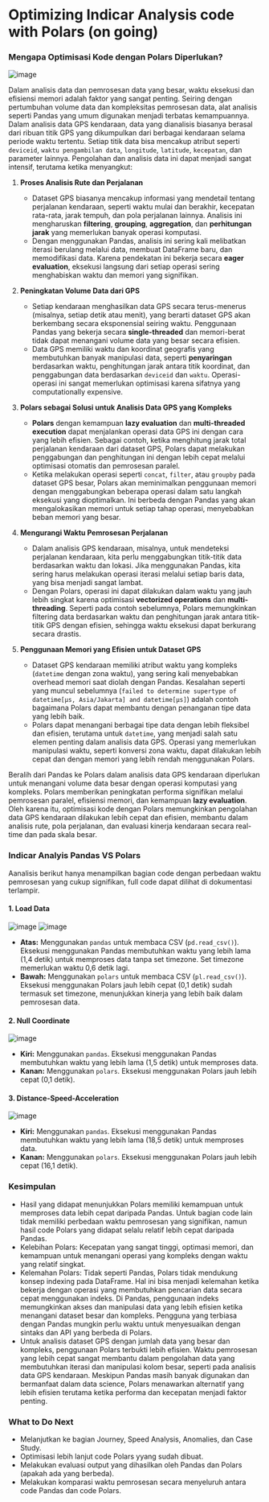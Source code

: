 # Optimizing Indicar Analysis code with Polars (on going)

### Mengapa Optimisasi Kode dengan Polars Diperlukan?

![image](https://github.com/user-attachments/assets/e021810d-3ea8-40a1-a234-6f378ed2aac4)

Dalam analisis data dan pemrosesan data yang besar, waktu eksekusi dan efisiensi memori adalah faktor yang sangat penting. Seiring dengan pertumbuhan volume data dan kompleksitas pemrosesan data, alat analisis seperti Pandas yang umum digunakan menjadi terbatas kemampuannya. Dalam analisis data GPS kendaraan, data yang dianalisis biasanya berasal dari ribuan titik GPS yang dikumpulkan dari berbagai kendaraan selama periode waktu tertentu. Setiap titik data bisa mencakup atribut seperti `deviceid`, `waktu pengambilan data`, `longitude`, `latitude`, `kecepatan`, dan parameter lainnya. Pengolahan dan analisis data ini dapat menjadi sangat intensif, terutama ketika menyangkut:

1. **Proses Analisis Rute dan Perjalanan**
   - Dataset GPS biasanya mencakup informasi yang mendetail tentang perjalanan kendaraan, seperti waktu mulai dan berakhir, kecepatan rata-rata, jarak tempuh, dan pola perjalanan lainnya. Analisis ini mengharuskan **filtering**, **grouping**, **aggregation**, dan **perhitungan jarak** yang memerlukan banyak operasi komputasi.
   - Dengan menggunakan Pandas, analisis ini sering kali melibatkan iterasi berulang melalui data, membuat DataFrame baru, dan memodifikasi data. Karena pendekatan ini bekerja secara **eager evaluation**, eksekusi langsung dari setiap operasi sering menghabiskan waktu dan memori yang signifikan. 

2. **Peningkatan Volume Data dari GPS**
   - Setiap kendaraan menghasilkan data GPS secara terus-menerus (misalnya, setiap detik atau menit), yang berarti dataset GPS akan berkembang secara eksponensial seiring waktu. Penggunaan Pandas yang bekerja secara **single-threaded** dan memori-berat tidak dapat menangani volume data yang besar secara efisien.
   - Data GPS memiliki waktu dan koordinat geografis yang membutuhkan banyak manipulasi data, seperti **penyaringan** berdasarkan waktu, penghitungan jarak antara titik koordinat, dan penggabungan data berdasarkan `deviceid` dan `waktu`. Operasi-operasi ini sangat memerlukan optimisasi karena sifatnya yang computationally expensive.

3. **Polars sebagai Solusi untuk Analisis Data GPS yang Kompleks**
   - **Polars** dengan kemampuan **lazy evaluation** dan **multi-threaded execution** dapat menjalankan operasi data GPS ini dengan cara yang lebih efisien. Sebagai contoh, ketika menghitung jarak total perjalanan kendaraan dari dataset GPS, Polars dapat melakukan penggabungan dan penghitungan ini dengan lebih cepat melalui optimisasi otomatis dan pemrosesan paralel.
   - Ketika melakukan operasi seperti `concat`, `filter`, atau `groupby` pada dataset GPS besar, Polars akan meminimalkan penggunaan memori dengan menggabungkan beberapa operasi dalam satu langkah eksekusi yang dioptimalkan. Ini berbeda dengan Pandas yang akan mengalokasikan memori untuk setiap tahap operasi, menyebabkan beban memori yang besar.

4. **Mengurangi Waktu Pemrosesan Perjalanan**
   - Dalam analisis GPS kendaraan, misalnya, untuk mendeteksi perjalanan kendaraan, kita perlu menggabungkan titik-titik data berdasarkan waktu dan lokasi. Jika menggunakan Pandas, kita sering harus melakukan operasi iterasi melalui setiap baris data, yang bisa menjadi sangat lambat.
   - Dengan Polars, operasi ini dapat dilakukan dalam waktu yang jauh lebih singkat karena optimisasi **vectorized operations** dan **multi-threading**. Seperti pada contoh sebelumnya, Polars memungkinkan filtering data berdasarkan waktu dan penghitungan jarak antara titik-titik GPS dengan efisien, sehingga waktu eksekusi dapat berkurang secara drastis.

5. **Penggunaan Memori yang Efisien untuk Dataset GPS**
   - Dataset GPS kendaraan memiliki atribut waktu yang kompleks (`datetime` dengan zona waktu), yang sering kali menyebabkan overhead memori saat diolah dengan Pandas. Kesalahan seperti yang muncul sebelumnya (`failed to determine supertype of datetime[μs, Asia/Jakarta] and datetime[μs]`) adalah contoh bagaimana Polars dapat membantu dengan penanganan tipe data yang lebih baik.
   - Polars dapat menangani berbagai tipe data dengan lebih fleksibel dan efisien, terutama untuk `datetime`, yang menjadi salah satu elemen penting dalam analisis data GPS. Operasi yang memerlukan manipulasi waktu, seperti konversi zona waktu, dapat dilakukan lebih cepat dan dengan memori yang lebih rendah menggunakan Polars.

Beralih dari Pandas ke Polars dalam analisis data GPS kendaraan diperlukan untuk menangani volume data besar dengan operasi komputasi yang kompleks. Polars memberikan peningkatan performa signifikan melalui pemrosesan paralel, efisiensi memori, dan kemampuan **lazy evaluation**. Oleh karena itu, optimisasi kode dengan Polars memungkinkan pengolahan data GPS kendaraan dilakukan lebih cepat dan efisien, membantu dalam analisis rute, pola perjalanan, dan evaluasi kinerja kendaraan secara real-time dan pada skala besar.


### Indicar Analyis Pandas VS Polars

Aanalisis berikut hanya menampilkan bagian code dengan perbedaan waktu pemrosesan yang cukup signifikan, full code dapat dilihat di dokumentasi terlampir.

#### 1. Load Data

![image](https://github.com/user-attachments/assets/bc71b322-72fd-44f3-8ed7-9aa085e01e07)
![image](https://github.com/user-attachments/assets/3d6e579d-9c38-4c92-bdb2-cdecd0c90178)

- **Atas:** Menggunakan `pandas` untuk membaca CSV (`pd.read_csv()`). Eksekusi menggunakan Pandas membutuhkan waktu yang lebih lama (1,4 detik) untuk memproses data tanpa set timezone. Set timezone memerlukan waktu 0,6 detik lagi.
- **Bawah:** Menggunakan `polars` untuk membaca CSV (`pl.read_csv()`). Eksekusi menggunakan Polars jauh lebih cepat (0,1 detik) sudah termasuk set timezone, menunjukkan kinerja yang lebih baik dalam pemrosesan data.

#### 2. Null Coordinate

![image](https://github.com/user-attachments/assets/01dc7308-79f4-4e48-a6c4-a3955d40f1fd)

- **Kiri:** Menggunakan `pandas`. Eksekusi menggunakan Pandas membutuhkan waktu yang lebih lama (1,5 detik) untuk memproses data.
- **Kanan:** Menggunakan `polars`. Eksekusi menggunakan Polars jauh lebih cepat (0,1 detik).

#### 3. Distance-Speed-Acceleration

![image](https://github.com/user-attachments/assets/6264a247-8fee-40db-a3c7-b17a775477ca)

- **Kiri:** Menggunakan `pandas`. Eksekusi menggunakan Pandas membutuhkan waktu yang lebih lama (18,5 detik) untuk memproses data.
- **Kanan:** Menggunakan `polars`. Eksekusi menggunakan Polars jauh lebih cepat (16,1 detik).


### Kesimpulan
- Hasil yang didapat menunjukkan Polars memiliki kemampuan untuk memproses data lebih cepat daripada Pandas. Untuk bagian code lain tidak memiliki perbedaan waktu pemrosesan yang signifikan, namun hasil code Polars yang didapat selalu relatif lebih cepat daripada Pandas.
- Kelebihan Polars: Kecepatan yang sangat tinggi, optimasi memori, dan kemampuan untuk menangani operasi yang kompleks dengan waktu yang relatif singkat.
- Kelemahan Polars: Tidak seperti Pandas, Polars tidak mendukung konsep indexing pada DataFrame. Hal ini bisa menjadi kelemahan ketika bekerja dengan operasi yang membutuhkan pencarian data secara cepat menggunakan indeks. Di Pandas, penggunaan indeks memungkinkan akses dan manipulasi data yang lebih efisien ketika menangani dataset besar dan kompleks. Pengguna yang terbiasa dengan Pandas mungkin perlu waktu untuk menyesuaikan dengan sintaks dan API yang berbeda di Polars.
- Untuk analisis dataset GPS dengan jumlah data yang besar dan kompleks, penggunaan Polars terbukti lebih efisien. Waktu pemrosesan yang lebih cepat sangat membantu dalam pengolahan data yang membutuhkan iterasi dan manipulasi kolom besar, seperti pada analisis data GPS kendaraan. Meskipun Pandas masih banyak digunakan dan bermanfaat dalam data science, Polars menawarkan alternatif yang lebih efisien terutama ketika performa dan kecepatan menjadi faktor penting.

### What to Do Next
- Melanjutkan ke bagian Journey, Speed Analysis, Anomalies, dan Case Study.
- Optimisasi lebih lanjut code Polars yyang sudah dibuat.
- Melakukan evaluasi output yang dihasilkan oleh Pandas dan Polars (apakah ada yang berbeda).
- Melakukan komparasi waktu pemrosesan secara menyeluruh antara code Pandas dan code Polars.
